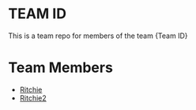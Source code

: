 # TEAM ID
This is a team repo for members of the team {Team ID}

# Team Members
* [Ritchie](members/ritchie.md)
* [Ritchie2](members/ritchie.md)
